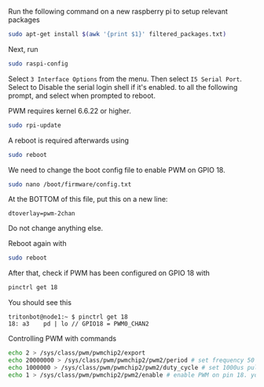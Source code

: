 Run the following command on a new raspberry pi to setup relevant packages
```bash
sudo apt-get install $(awk '{print $1}' filtered_packages.txt)
```
Next, run
```bash
sudo raspi-config
```
Select `3 Interface Options` from the menu. Then select `I5 Serial Port`.
Select <No> to Disable the serial login shell if it's enabled.
 <Yes> to all the following prompt, <Finish> and select <Yes> when prompted to reboot.

PWM requires kernel 6.6.22 or higher.
```bash
sudo rpi-update
```

A reboot is required afterwards using
```bash
sudo reboot
```

We need to change the boot config file to enable PWM on GPIO 18.
```bash
sudo nano /boot/firmware/config.txt
```

At the BOTTOM of this file, put this on a new line:
```
dtoverlay=pwm-2chan
```

Do not change anything else.

Reboot again with 
```bash
sudo reboot
```

After that, check if PWM has been configured on GPIO 18 with
```bash
pinctrl get 18
```

You should see this
```
tritonbot@node1:~ $ pinctrl get 18
18: a3    pd | lo // GPIO18 = PWM0_CHAN2
```

Controlling PWM with commands
```bash
echo 2 > /sys/class/pwm/pwmchip2/export
echo 20000000 > /sys/class/pwm/pwmchip2/pwm2/period # set frequency 50 hz
echo 1000000 > /sys/class/pwm/pwmchip2/pwm2/duty_cycle # set 1000us pulsewidth
echo 1 > /sys/class/pwm/pwmchip2/pwm2/enable # enable PWM on pin 18. you need to set frequency and dutycycle first
```
